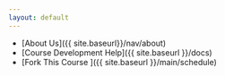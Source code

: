 ```yaml
---
layout: default
---
```


* [About Us]({{ site.baseurl}}/nav/about)
* [Course Development Help]({{ site.baseurl }}/docs)
* [Fork This Course <i class="fa fa-github"></i>]({{ site.baseurl }}/main/schedule)



